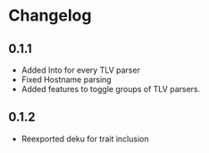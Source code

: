 # Changelog
## 0.1.1
- Added Into<TLV> for every TLV parser
- Fixed Hostname parsing
- Added features to toggle groups of TLV parsers.
## 0.1.2
- Reexported deku for trait inclusion
